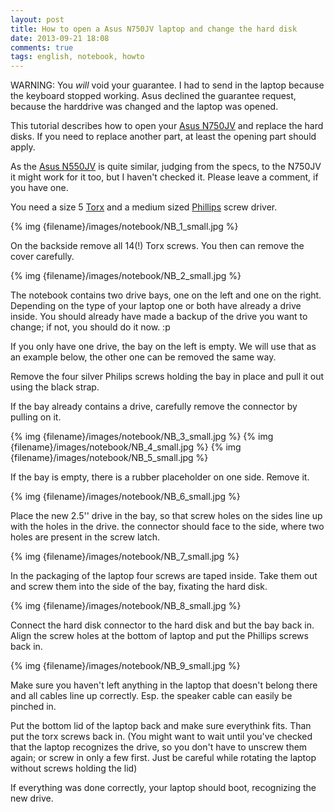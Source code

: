 ```yaml
---
layout: post
title: How to open a Asus N750JV laptop and change the hard disk
date: 2013-09-21 18:08
comments: true
tags: english, notebook, howto
---
```


WARNING: You _will_ void your guarantee. I had to send in the laptop because the keyboard stopped working. Asus declined the guarantee request, because the harddrive was changed and the laptop was opened.

This tutorial describes how to open your [Asus N750JV](http://www.asus.com/Notebooks_Ultrabooks/N750JV/) and replace the hard disks.
If you need to replace another part, at least the opening part should apply.

As the [Asus N550JV](http://www.asus.com/Notebooks_Ultrabooks/N550JV/) is quite similar, judging from the specs, to the N750JV it might work for it
too, but I haven't checked it. Please leave a comment, if you have one.

You need a size 5 [Torx](http://en.wikipedia.org/wiki/Torx) and a medium sized [Phillips](http://en.wikipedia.org/wiki/List_of_screw_drives#Phillips) screw driver.

{% img {filename}/images/notebook/NB_1_small.jpg %}

On the backside remove all 14(!) Torx screws. You then can remove the cover carefully.

{% img {filename}/images/notebook/NB_2_small.jpg %}

The notebook contains two drive bays, one on the left and one on the right.
Depending on the type of your laptop one or both have already a drive inside.
You should already have made a backup of the drive you want to change; if not,
you should do it now. :p

If you only have one drive, the bay on the left is empty. We will use that as an
example below, the other one can be removed the same way.

Remove the four silver Philips screws holding the bay in place and pull it out
using the black strap.

If the bay already contains a drive, carefully remove the connector by pulling on
it.

{% img {filename}/images/notebook/NB_3_small.jpg %}
{% img {filename}/images/notebook/NB_4_small.jpg %}
{% img {filename}/images/notebook/NB_5_small.jpg %}

If the bay is empty, there is a rubber placeholder on one side. Remove it.

{% img {filename}/images/notebook/NB_6_small.jpg %}

Place the new 2.5'' drive in the bay, so that screw holes on the sides line up
with the holes in the drive. the connector should face to the side, where two
holes are present in the screw latch.

{% img {filename}/images/notebook/NB_7_small.jpg %}

In the packaging of the laptop four screws are taped inside. Take them out and
screw them into the side of the bay, fixating the hard disk.

{% img {filename}/images/notebook/NB_8_small.jpg %}

Connect the hard disk connector to the hard disk and but the bay back in. Align
the screw holes at the bottom of laptop and put the Phillips screws back in.

{% img {filename}/images/notebook/NB_9_small.jpg %}

Make sure you haven't left anything in the laptop that doesn't belong there and
all cables line up correctly. Esp. the speaker cable can easily be pinched in.

Put the bottom lid of the laptop back and make sure everythink fits. Than put
the torx screws back in. (You might want to wait until you've checked that the
laptop recognizes the drive, so you don't have to unscrew them again; or screw
in only a few first. Just be careful while rotating the laptop without screws holding the lid)

If everything was done correctly, your laptop should boot,
recognizing the new drive.
